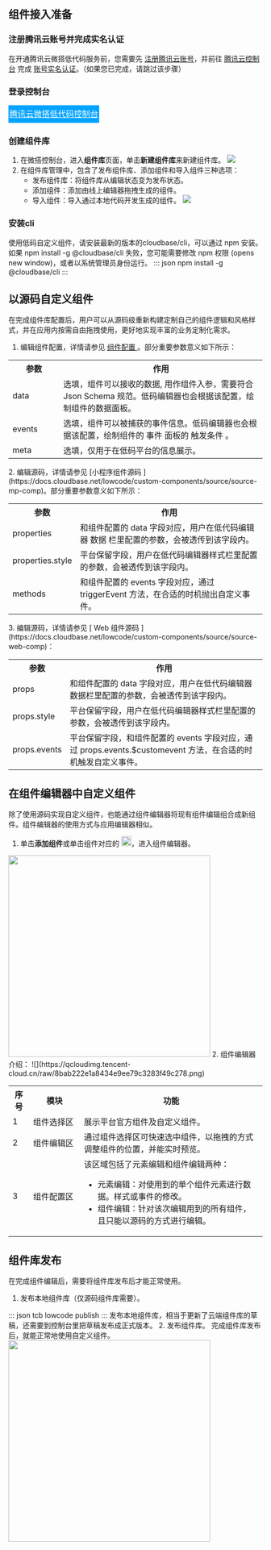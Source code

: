 ## 组件接入准备
### 注册腾讯云账号并完成实名认证

在开通腾讯云微搭低代码服务前，您需要先 <a href="https://cloud.tencent.com/register?s_url=https%3A%2F%2Fcloud.tencent.com%2F" target="_blank">注册腾讯云账号</a>，并前往 <a href="https://console.cloud.tencent.com/developer" target="_blank">腾讯云控制台</a> 完成 [账号实名认证](https://cloud.tencent.com/document/product/378/3629)。（如果您已完成，请跳过该步骤）

### 登录控制台

<div style="background-color:#00A4FF; width: 180px; height: 35px; line-height:35px; text-align:center;"><a href="https://console.cloud.tencent.com/lowcode" target="_blank"  style="color: white; font-size:16px;">腾讯云微搭低代码控制台</a></div>

### 创建组件库
1. 在微搭控制台，进入**组件库**页面，单击**新建组件库**来新建组件库。
![](https://qcloudimg.tencent-cloud.cn/raw/45fd39172040a2cfed667b34a2234c57.png)
2. 在组件库管理中，包含了发布组件库、添加组件和导入组件三种选项：
	- 发布组件库：将组件库从编辑状态变为发布状态。
	- 添加组件：添加由线上编辑器拖拽生成的组件。
	- 导入组件：导入通过本地代码开发生成的组件。
![](https://qcloudimg.tencent-cloud.cn/raw/6fe0e0cbf4ed57c230fdcb11c4b9a4c9.png)

### 安装cli

使用低码自定义组件，请安装最新的版本的cloudbase/cli，可以通过 npm 安装。如果 npm install -g @cloudbase/cli 失败，您可能需要修改 npm 权限 (opens new window)，或者以系统管理员身份运行。
<dx-codeblock>
:::  json
npm install -g @cloudbase/cli
:::
</dx-codeblock>



## 以源码自定义组件
在完成组件库配置后，用户可以从源码级重新构建定制自己的组件逻辑和风格样式，并在应用内按需自由拖拽使用，更好地实现丰富的业务定制化需求。
1. 编辑组件配置，详情请参见 [ 组件配置 ](https://docs.cloudbase.net/lowcode/custom-components/config/config-comp)。部分重要参数意义如下所示：
<table>
<tr>
<th style="width:20%;">参数</th>
<th>作用</th>
</tr>
<tr>
<td >data</td>
<td>选填，组件可以接收的数据, 用作组件入参，需要符合 Json Schema 规范。低码编辑器也会根据该配置，绘制组件的数据面板。</td>
</tr>
<tr>
<td>events</td>
<td>选填，组件可以被捕获的事件信息。低码编辑器也会根据该配置，绘制组件的 事件 面板的 触发条件 。</td>
</tr>
<tr>
<td>meta</td>
<td>选填，仅用于在低码平台的信息展示。</td>
</tr>
</table>
2. 编辑源码，详情请参见 [小程序组件源码 ](https://docs.cloudbase.net/lowcode/custom-components/source/source-mp-comp)。部分重要参数意义如下所示：
<table>
<tr>
<th style="width:20%;">参数</th>
<th>作用</th>
</tr>
<tr>
<td >properties</td>
<td>和组件配置的 data 字段对应，用户在低代码编辑器 数据 栏里配置的参数，会被透传到该字段内。</td>
</tr>
<tr>
<td>properties.style</td>
<td>平台保留字段，用户在低代码编辑器样式栏里配置的参数，会被透传到该字段内。</td>
</tr>
<tr>
<td>methods</td>
<td>和组件配置的 events 字段对应，通过 triggerEvent 方法，在合适的时机抛出自定义事件。</td>
</tr>
</table>
3. 编辑源码，详情请参见 [ Web 组件源码 ](https://docs.cloudbase.net/lowcode/custom-components/source/source-web-comp)：
<table>
<tr>
<th style="width:20%;">参数</th>
<th>作用</th>
</tr>
<tr>
<td >props</td>
<td>和组件配置的 data 字段对应，用户在低代码编辑器数据栏里配置的参数，会被透传到该字段内。</td>
</tr>
<tr>
<td>props.style</td>
<td>平台保留字段，用户在低代码编辑器样式栏里配置的参数，会被透传到该字段内。</td>
</tr>
<tr>
<td>props.events</td>
<td>平台保留字段，和组件配置的 events 字段对应，通过 props.events.$customevent 方法，在合适的时机触发自定义事件。</td>
</tr>
</table>

## 在组件编辑器中自定义组件
除了使用源码实现自定义组件，也能通过组件编辑器将现有组件编辑组合成新组件。组件编辑器的使用方式与应用编辑器相似。

1. 单击**添加组件**或单击组件对应的 <img src ="https://main.qcloudimg.com/raw/5493da9a16c8fed2225c1bcf1e8c84a0.png" style ="margin:0; width:20px;">，进入组件编辑器。
<img style="width:400px; max-width: inherit;" src="https://main.qcloudimg.com/raw/ee017e6a504bac97055762aea10cf4d5.png" />
2. 组件编辑器介绍：
![](https://qcloudimg.tencent-cloud.cn/raw/8bab222e1a8434e9ee79c3283f49c278.png)
<table>
<tr>
<th>序号</th>
<th style="width:20%;">模块</th>
<th>功能</th>
</tr>
<tr>
<td>1</td>
<td>组件选择区</td>
<td>展示平台官方组件及自定义组件。 </td>
</tr>
<tr>
<td>2</td>
<td>组件编辑区</td>
<td>通过组件选择区可快速选中组件，以拖拽的方式调整组件的位置，并能实时预览。 </td>
</tr>
<tr>
<td>3</td>
<td>组件配置区</td>
<td>该区域包括了元素编辑和组件编辑两种：<ul><li>元素编辑：对使用到的单个组件元素进行数据。样式或事件的修改。</li><li>组件编辑：针对该次编辑用到的所有组件，且只能以源码的方式进行编辑。 </li></ul></td>
</tr>
</table>


## 组件库发布
在完成组件编辑后，需要将组件库发布后才能正常使用。
1. 发布本地组件库（仅源码组件库需要）。
<dx-codeblock>
:::  json
tcb lowcode publish
:::
</dx-codeblock>
发布本地组件库，相当于更新了云端组件库的草稿，还需要到控制台里把草稿发布成正式版本。
2. 发布组件库。
完成组件库发布后，就能正常地使用自定义组件。<br>
<img style="width:400px; max-width: inherit;" src="https://qcloudimg.tencent-cloud.cn/raw/baba82b57bd92cbf49d4732ed5d81557.png" />
